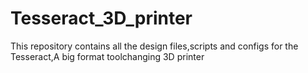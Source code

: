 # Tesseract_3D_printer
This repository contains all the design files,scripts and configs for the Tesseract,A big format toolchanging 3D printer
